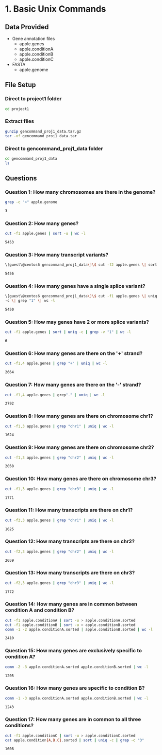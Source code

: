 # 1. Basic Unix Commands

## Data Provided

- Gene annotation files
    - apple.genes
    - apple.conditionA
    - apple.conditionB
    - apple.conditionC
- FASTA
    - apple.genome

## File Setup

### Direct to project1 folder

```bash
cd project1
```

### Extract files

```bash
gunzip gencommand_proj1_data.tar.gz
tar -xf gencommand_proj1_data.tar
```

### Direct to gencommand_proj1_data folder

```bash
cd gencommand_proj1_data
ls
```

## Questions

### Question 1: How many chromosomes are there in the genome?

```bash
grep -c ">" apple.genome

3
```

### Question 2: How many genes?

```bash
cut -f1 apple.genes | sort -u | wc -l

5453
```

### Question 3: How many transcript variants?

```bash
\[guest\@centos6 gencommand_proj1_data\]\$ cut -f2 apple.genes \| sort -u \| wc -l

5456
```

### Question 4: How many genes have a single splice variant?

```bash
\[guest\@centos6 gencommand_proj1_data\]\$ cut -f1 apple.genes \| uniq
-c \| grep "1" \| wc -l

5450
```

### Question 5: How may genes have 2 or more splice variants?

```bash
cut -f1 apple.genes | sort | uniq -c | grep -v "1" | wc -l

6
```

### Question 6: How many genes are there on the '+' strand?

```bash
cut -f1,4 apple.genes | grep "+" | uniq | wc -l

2664
```

### Question 7: How many genes are there on the '-' strand?

```bash
cut -f1,4 apple.genes | grep"-" | uniq | wc -l

2792
```

### Question 8: How many genes are there on chromosome chr1?

```bash
cut -f1,3 apple.genes | grep "chr1" | uniq | wc -l

1624
```

### Question 9: How many genes are there on chromosome chr2?

```bash
cut -f1,3 apple.genes | grep "chr2" | uniq | wc -l

2058
```

### Question 10: How many genes are there on chromosome chr3?

```bash
cut -f1,3 apple.genes | grep "chr3" | uniq | wc -l

1771
```

### Question 11: How many transcripts are there on chr1?

```bash
cut -f2,3 apple.genes | grep "chr1" | uniq | wc -l

1625
```

### Question 12: How many transcripts are there on chr2?

```bash
cut -f2,3 apple.genes | grep "chr2" | uniq | wc -l

2059
```

### Question 13: How many transcripts are there on chr3?

```bash
cut -f2,3 apple.genes | grep "chr3" | uniq | wc -l

1772
```

### Question 14: How many genes are in common between condition A and condition B?

```bash
cut -f1 apple.conditionA | sort -u > apple.conditionA.sorted
cut -f1 apple.conditionB | sort -u > apple.conditionB.sorted
comm -1 -2 apple.conditionA.sorted | apple.conditionB.sorted | wc -l

2410
```

### Question 15: How many genes are exclusively specific to condition A?

```bash
comm -2 -3 apple.conditionA.sorted apple.conditionB.sorted | wc -l

1205
```

### Question 16: How many genes are specific to condition B?

```bash
comm -1 -3 apple.conditionA.sorted apple.conditionB.sorted | wc -l

1243
```

### Question 17: How many genes are in common to all three conditions?

```bash
cut -f1 apple.conditionC | sort -u > apple.conditionC.sorted
cat apple.condition{A,B,C}.sorted | sort | uniq -c | grep -c "3"

1608
```
